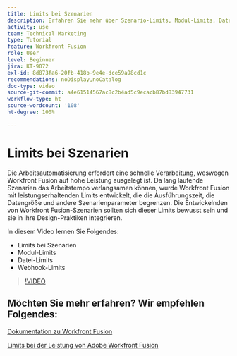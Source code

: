 ```yaml
---
title: Limits bei Szenarien
description: Erfahren Sie mehr über Szenario-Limits, Modul-Limits, Datei-Limits und Webhook-Limits in [!DNL Adobe Workfront Fusion].
activity: use
team: Technical Marketing
type: Tutorial
feature: Workfront Fusion
role: User
level: Beginner
jira: KT-9072
exl-id: 8d873fa6-20fb-418b-9e4e-dce59a98cd1c
recommendations: noDisplay,noCatalog
doc-type: video
source-git-commit: a4e61514567ac8c2b4ad5c9ecacb87bd83947731
workflow-type: ht
source-wordcount: '108'
ht-degree: 100%

---
```


# Limits bei Szenarien

Die Arbeitsautomatisierung erfordert eine schnelle Verarbeitung, weswegen Workfront Fusion auf hohe Leistung ausgelegt ist. Da lang laufende Szenarien das Arbeitstempo verlangsamen können, wurde Workfront Fusion mit leistungserhaltenden Limits entwickelt, die die Ausführungszeit, die Datengröße und andere Szenarienparameter begrenzen. Die Entwickelnden von Workfront Fusion-Szenarien sollten sich dieser Limits bewusst sein und sie in ihre Design-Praktiken integrieren.

In diesem Video lernen Sie Folgendes:

* Limits bei Szenarien
* Modul-Limits
* Datei-Limits
* Webhook-Limits

>[!VIDEO](https://video.tv.adobe.com/v/335314/?quality=12&learn=on)

## Möchten Sie mehr erfahren? Wir empfehlen Folgendes:

[Dokumentation zu Workfront Fusion](https://experienceleague.adobe.com/docs/workfront/using/adobe-workfront-fusion/workfront-fusion-2.html?lang=de)

[Limits bei der Leistung von Adobe Workfront Fusion](https://experienceleague.adobe.com/docs/workfront/using/adobe-workfront-fusion/get-started-with-workfront-fusion/fusion-performance-guardrails.html?lang=de)
